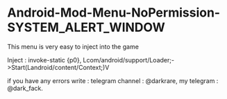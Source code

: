 # Android-Mod-Menu-NoPermission-SYSTEM_ALERT_WINDOW
This menu is very easy to inject into the game
 
Inject :  invoke-static {p0}, Lcom/android/support/Loader;->Start(Landroid/content/Context;)V

if you have any errors write : telegram channel : @darkrare, my telegram : @dark_fack.
